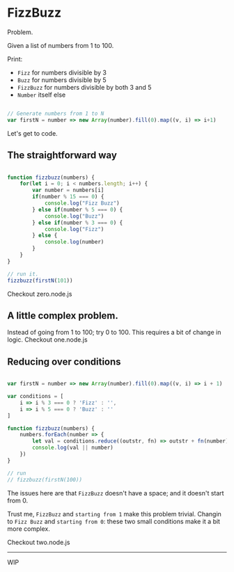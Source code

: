# FizzBuzz

Problem.

Given a list of numbers from  1 to 100.

Print:

-    `Fizz` for numbers divisible by 3
-    `Buzz` for numbers divisible by 5
-    `FizzBuzz` for numbers divisible by both 3 and 5
-    `Number` itself else

```javascript

// Generate numbers from 1 to N
var firstN = number => new Array(number).fill(0).map((v, i) => i+1)

```

Let's get to code.

## The straightforward way

```javascript

function fizzbuzz(numbers) {
    for(let i = 0; i < numbers.length; i++) {
        var number = numbers[i]
        if(number % 15 === 0) {
            console.log("Fizz Buzz")
        } else if(number % 5 === 0) {
            console.log("Buzz")
        } else if(number % 3 === 0) {
            console.log("Fizz")
        } else {
            console.log(number)
        }
    }
}

// run it.
fizzbuzz(firstN(101))

```

Checkout zero.node.js

## A little complex problem.

Instead of going from 1 to 100; try 0 to 100. This requires a bit of change in logic. Checkout one.node.js

## Reducing over conditions

```javascript

var firstN = number => new Array(number).fill(0).map((v, i) => i + 1)

var conditions = [
    i => i % 3 === 0 ? 'Fizz' : '',
    i => i % 5 === 0 ? 'Buzz' : ''
]

function fizzbuzz(numbers) {
    numbers.forEach(number => {
        let val = conditions.reduce((outstr, fn) => outstr + fn(number), '')
        console.log(val || number)
    })
}

// run
// fizzbuzz(firstN(100))

```

The issues here are that `FizzBuzz` doesn't have a space; and it doesn't start from 0.

Trust me, `FizzBuzz` and `starting from 1` make this problem trivial. Changin to `Fizz Buzz` and `starting from 0`: these two small conditions make it a bit more complex.

Checkout two.node.js

---

WIP

